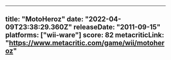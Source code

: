 
---
title: "MotoHeroz"
date: "2022-04-09T23:38:29.360Z"
releaseDate: "2011-09-15"
platforms: ["wii-ware"]
score: 82
metacriticLink: "https://www.metacritic.com/game/wii/motoheroz"
---
